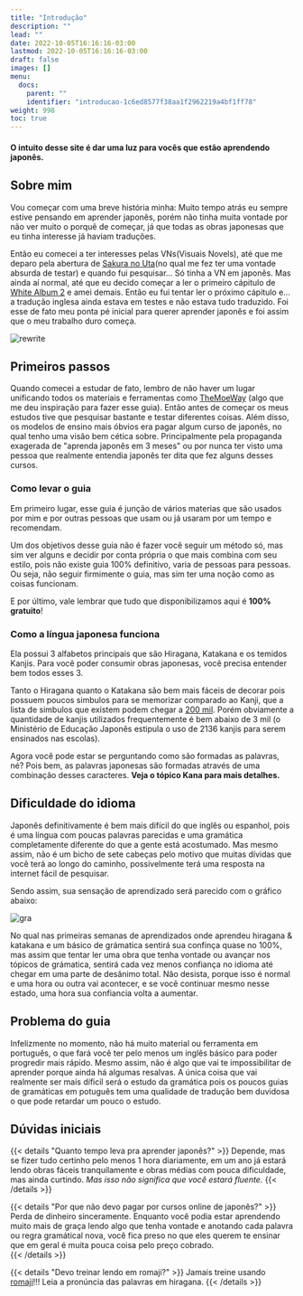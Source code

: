 ```yaml
---
title: "Introdução"
description: ""
lead: ""
date: 2022-10-05T16:16:16-03:00
lastmod: 2022-10-05T16:16:16-03:00
draft: false
images: []
menu:
  docs:
    parent: ""
    identifier: "introducao-1c6ed8577f38aa1f2962219a4bf1ff78"
weight: 998
toc: true
---
```

#### O intuito desse site é dar uma luz para vocês que estão aprendendo japonês.

## Sobre mim


Vou começar com uma breve história minha: Muito tempo atrás eu sempre estive pensando em aprender japonês, porém não tinha muita vontade por não ver muito o porquê de começar, já que todas as obras japonesas que eu tinha interesse já haviam traduções. 

Então eu comecei a ter interesses pelas VNs(Visuais Novels), até que me deparo pela abertura de [Sakura no Uta](https://youtu.be/5-9sqUZZXaY)(no qual me fez ter uma vontade absurda de testar) e quando fui pesquisar... Só tinha a VN em japonês. Mas ainda aí normal, até que eu decido começar a ler o primeiro cápitulo de [White Album 2](https://www.youtube.com/watch?v=Kb59JM9RGeY) e amei demais. Então eu fui tentar ler o próximo cápitulo e... a tradução inglesa ainda estava em testes e não estava tudo traduzido. Foi esse de fato meu ponta pé inicial para querer aprender japonês e foi assim que o meu trabalho duro começa.



![rewrite](/rewrite.jpg 'rewrite') 
## Primeiros passos

Quando comecei a estudar de fato, lembro de não haver um lugar unificando todos os materiais e ferramentas como [TheMoeWay](https://learnjapanese.moe/) (algo que me deu inspiração para fazer esse guia). Então antes de começar os meus estudos tive que pesquisar bastante e testar diferentes coisas. Além disso, os modelos de ensino mais óbvios era pagar algum curso de japonês, no qual tenho uma visão bem cética sobre. Principalmente pela propaganda exagerada de "aprenda japonês em 3 meses" ou por nunca ter visto uma pessoa que realmente entendia japonês ter dita que fez alguns desses cursos.

### Como levar o guia

Em primeiro lugar, esse guia é junção de vários materias que são usados por mim e por outras pessoas que usam ou já usaram por um tempo e recomendam. 

Um dos objetivos desse guia não é fazer você seguir um método só, mas sim ver alguns e decidir por conta própria o que mais combina com seu estilo, pois não existe guia 100% definitivo, varia de pessoas para pessoas. Ou seja, não seguir firmimente o guia, mas sim ter uma noção como as coisas funcionam.

E por último, vale lembrar que tudo que disponibilizamos aqui é **100% gratuito**!

### Como a língua japonesa funciona

Ela possui 3 alfabetos principais que são Hiragana, Katakana e os temidos Kanjis. Para você poder consumir obras japonesas, você precisa entender bem todos esses 3.

Tanto o Hiragana quanto o Katakana são bem mais fáceis de decorar pois possuem poucos simbulos para se memorizar comparado ao Kanji, que a lista de simbulos que existem podem chegar a [200 mil](https://orientalsouls.com/blog/japanese-calligraphy/how-many-kanji-characters-are-there/). Porém obviamente a quantidade de kanjis utilizados frequentemente é bem abaixo de 3 mil (o Ministério de Educação Japonês estipula o uso de 2136 kanjis para serem ensinados nas escolas).

Agora você pode estar se perguntando como são formadas as palavras, né? Pois bem, as palavras japonesas são formadas através de uma combinação desses caracteres. **Veja o tópico Kana para mais detalhes.**

## Dificuldade do idioma
Japonês definitivamente é bem mais difícil do que inglês ou espanhol, pois é uma língua com poucas palavras parecidas e uma gramática completamente diferente do que a gente está acostumado. Mas mesmo assim, não é um bicho de sete cabeças pelo motivo que muitas dívidas que você terá ao longo do caminho, possivelmente terá uma resposta na internet fácil de pesquisar.

Sendo assim, sua sensação de aprendizado será parecido com o gráfico abaixo:

![gra](/gra.png 'gra')

No qual nas primeiras semanas de aprendizados onde aprendeu hiragana & katakana e um básico de grámatica sentirá sua confinça quase no 100%, mas assim que tentar ler uma obra que tenha vontade ou avançar nos tópicos de grámatica, sentirá cada vez menos confiança no idioma até chegar em uma parte de desânimo total. Não desista, porque isso é normal e uma hora ou outra vai acontecer, e se você continuar mesmo nesse estado, uma hora sua confiancia volta a aumentar.  

## Problema do guia
Infelizmente no momento, não há muito material ou ferramenta em português, o que fará você ter pelo menos um inglês básico para poder progredir mais rápido. Mesmo assim, não é algo que vai te impossibilitar de aprender porque ainda há algumas resalvas. A única coisa que vai realmente ser mais díficil será o estudo da gramática pois os poucos guias de gramáticas em potuguês tem uma qualidade de tradução bem duvidosa o que pode retardar um pouco o estudo.

## Dúvidas iniciais

{{< details "Quanto tempo leva pra aprender japonês?" >}}
Depende, mas se fizer tudo certinho pelo menos 1 hora diariamente, em um ano já estará lendo obras fáceis tranquilamente e obras médias com pouca dificuldade, mas ainda curtindo. *Mas isso não significa que você estará fluente.*
{{< /details >}}

{{< details "Por que não devo pagar por cursos online de japonês?" >}}
Perda de dinheiro sinceramente. Enquanto você podia estar aprendendo muito mais de graça lendo algo que tenha vontade e anotando cada palavra ou regra gramátical nova, você fica preso no que eles querem te ensinar que em geral é muita pouca coisa pelo preço cobrado.  
{{< /details >}}

{{< details "Devo treinar lendo em romaji?" >}}
Jamais treine usando [romaji](https://pt.wikipedia.org/wiki/R%C5%8Dmaji)!!! Leia a pronúncia das palavras em hiragana.
{{< /details >}}


